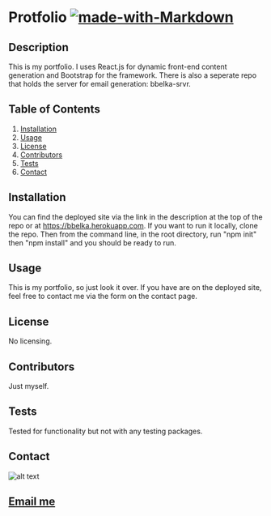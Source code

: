 
 # Protfolio  [![made-with-Markdown](https://img.shields.io/badge/Made%20with-Markdown-1f425f.svg)](http://commonmark.org)



## Description
This is my portfolio. I uses React.js for dynamic front-end content generation and Bootstrap for the framework. There is also a seperate repo that holds the server for email generation: bbelka-srvr.

## Table of Contents
1. [Installation](#installation)
2. [Usage](#usage)
3. [License](#license)
4. [Contributors](#contributors)
5. [Tests](#tests)
6. [Contact](#contact)

<a name="installation"></a>


## Installation
You can find the deployed site via the link in the description at the top of the repo or at https://bbelka.herokuapp.com. If you want to run it locally, clone the repo. Then from the command line, in the root directory, run "npm init" then "npm install" and you should be ready to run.

<a name="usage"></a>


## Usage
This is my portfolio, so just look it over. If you have are on the deployed site, feel free to contact me via the form on the contact page.

<a name="license"></a>


## License
No licensing.

<a name="contributors"></a>


## Contributors
Just myself.

<a name="tests"></a>


## Tests
Tested for functionality but not with any testing packages.

<a name="contact"></a>


## Contact
![alt text](https://avatars1.githubusercontent.com/u/61092970?v=4)
## [Email me](mailto:bbelka@gmail.com)